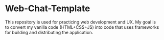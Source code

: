 # Web-Chat-Template
This repository is used for practicing web development and UX. My goal is to convert my vanilla code (HTML+CSS+JS) into code that uses frameworks for building and distributing the application.
